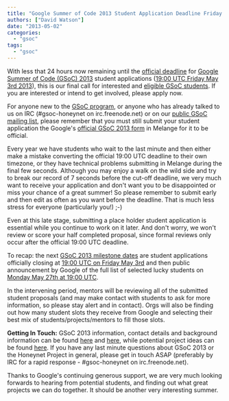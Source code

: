```yaml
---
title: "Google Summer of Code 2013 Student Application Deadline Friday May 3rd 19:00 UTC"
authors: ["David Watson"]
date: "2013-05-02"
categories: 
  - "gsoc"
tags: 
  - "gsoc"
---
```


With less that 24 hours now remaining until the [official deadline](https://www.google-melange.com/gsoc/events/google/gsoc2013) for [Google Summer of Code (GSoC) 2013](http://www.google-melange.com/gsoc/homepage/google/gsoc2013) student applications ([19:00 UTC Friday May 3rd 2013](https://www.google-melange.com/gsoc/events/google/gsoc2013)), this is our final call for interested and [eligible GSoC students](https://google-melange.appspot.com/gsoc/document/show/gsoc_program/google/gsoc2013/help_page#1._Are_there_any_age_restrictions_on). If you are interested or intend to get involved, please apply now.  
  
For anyone new to the [GSoC program](http://www.google-melange.com/gsoc/homepage/google/gsoc2013), or anyone who has already talked to us on IRC (#gsoc-honeynet on irc.freenode.net) or on our [public GSoC mailing list](https://public.honeynet.org/mailman/listinfo/gsoc), please remember that you must still submit your student application the Google's [official GSoC 2013 form](https://www.google-melange.com/gsoc/org/google/gsoc2013/honeynet) in Melange for it to be official.  
  
Every year we have students who wait to the last minute and then either make a mistake converting the official 19:00 UTC deadline to their own timezone, or they have technical problems submitting in Melange during the final few seconds. Although you may enjoy a walk on the wild side and try to break our record of 7 seconds before the cut-off deadline, we very much want to receive your application and don't want you to be disappointed or miss your chance of a great summer! So please remember to submit early and then edit as often as you want before the deadline. That is much less stress for everyone (particularly you!) ;-)  
  
Even at this late stage, submitting a place holder student application is essential while you continue to work on it later. And don't worry, we won't review or score your half completed proposal, since formal reviews only occur after the official 19:00 UTC deadline.  
  
To recap: the next [GSoC 2013 milestone dates](https://www.google-melange.com/gsoc/events/google/gsoc2013) are student applications officially closing at [19:00 UTC on Friday May 3rd](https://www.google-melange.com/gsoc/events/google/gsoc2013) and then public announcement by Google of the full list of selected lucky students on [Monday May 27th at 19:00 UTC](https://www.google-melange.com/gsoc/events/google/gsoc2013).  
  
In the intervening period, mentors will be reviewing all of the submitted student proposals (and may make contact with students to ask for more information, so please stay alert and in contact). Orgs will also be finding out how many student slots they receive from Google and selecting their best mix of students/projects/mentors to fill those slots.  
  
**Getting In Touch:** GSoC 2013 information, contact details and background information can be found [here](/gsoc) and [here](https://www.google-melange.com/gsoc/org/google/gsoc2013/honeynet), while potential project ideas can be found [here](/gsoc/ideas). If you have any last minute questions about GSoC 2013 or the Honeynet Project in general, please get in touch ASAP (preferably by IRC for a rapid response - #gsoc-honeynet on irc.freenode.net).  
  
Thanks to Google's continuing generous support, we are very much looking forwards to hearing from potential students, and finding out what great projects we can do together. It should be another very interesting summer.
